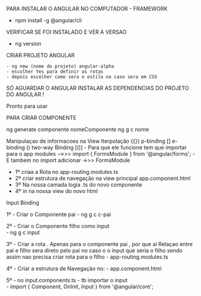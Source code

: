 PARA INSTALAR O ANGULAR NO COMPUTADOR    -  FRAMEWORK 
 
 
  - npm install -g @angular/cli


VERIFICAR SE FOI INSTALADO E VER A VERSAO
 

  - ng version


CRIAR PROJETO ANGULAR

    - ng new (nome do projeto) angular-alpha
    - escolher Yes para definir as rotas
    - depois escolher como sera o estilo no caso sera em CSS

SÓ AGUARDAR O ANGULAR INSTALAR AS DEPENDENCIAS DO PROJETO DO ANGULAR !    

Pronto para usar

PARA CRIAR COMPONENTE

ng generate componente nomeComponente
ng g c nome

Manipulaçao de informacoes na View
Iterpolação {{}}
p-binding []
e-binding ()
two-way Binding [()] 
      - Para que ele funcione tem que importar para o app modules   -->>> import { FormsModule } from '@angular/forms';
      - E tambem no import adicionar    ->>> FormsModule



- 1º criaa a Rota no app-routing.modules.ts
- 2º criar estrutura de navegação na view principal app.component.html
- 3º Na nossa camada logia .ts do novo componente
- 4º in na nossa view do novo html

Input Binding

1º - Criar o Componente pai
          - ng g c c-pai

2º - Criar o Componente filho como input      
          - ng g c input   

3º - Criar a rota . Apenas para o componente pai , por que ai Relaçao entre pai e filho sera direto pelo pai no caso o
  o input que seria o filho sendo assim nao precisa criar rota para o filho
        - app-routing.modules.ts     

4º - Criar a estrutura de Navegação no:
        - app.component.html    

5º - no input.components.ts
        - tb importar o input    
            - import { Component, OnInit, Input } from '@angular/core';            
